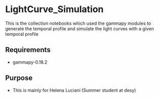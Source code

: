 # LightCurve_Simulation
This is the collection notebooks which used the gammapy modules to generate the temporal profile and simulate the light curves with a given temporal profile  

## Requirements

- gammapy-0.18.2

## Purpose

- This is mainly for Helena Luciani (Summer student at desy)
